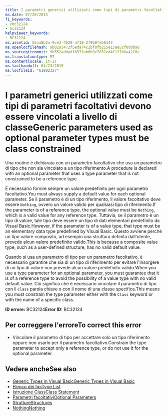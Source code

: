 ```yaml
---
title: I parametri generici utilizzati come tipi di parametri facoltativi devono essere vincolati a livello di classe
ms.date: 07/20/2015
f1_keywords:
- vbc32124
- bc32124
helpviewer_keywords:
- BC32124
ms.assetid: 55aa8b2a-9ce3-4620-a710-2f9b0feb6143
ms.openlocfilehash: 9b0293472f5eda74c2bf8fb215e15ae5cf8d8b98
ms.sourcegitcommit: 9b552addadfb57fab0b9e7852ed4f1f1b8a42f8e
ms.translationtype: MT
ms.contentlocale: it-IT
ms.lasthandoff: 04/23/2019
ms.locfileid: "61802327"
---
```

# <a name="generic-parameters-used-as-optional-parameter-types-must-be-class-constrained"></a><span data-ttu-id="50919-102">I parametri generici utilizzati come tipi di parametri facoltativi devono essere vincolati a livello di classe</span><span class="sxs-lookup"><span data-stu-id="50919-102">Generic parameters used as optional parameter types must be class constrained</span></span>
<span data-ttu-id="50919-103">Una routine è dichiarata con un parametro facoltativo che usa un parametro di tipo che non sia vincolato a un tipo riferimento.</span><span class="sxs-lookup"><span data-stu-id="50919-103">A procedure is declared with an optional parameter that uses a type parameter that is not constrained to be a reference type.</span></span>  
  
 <span data-ttu-id="50919-104">È necessario fornire sempre un valore predefinito per ogni parametro facoltativo.</span><span class="sxs-lookup"><span data-stu-id="50919-104">You must always supply a default value for each optional parameter.</span></span> <span data-ttu-id="50919-105">Se il parametro è di un tipo riferimento, il valore facoltativo deve essere `Nothing`, ovvero un valore valido per qualsiasi tipo di riferimento.</span><span class="sxs-lookup"><span data-stu-id="50919-105">If the parameter is of a reference type, the optional value must be `Nothing`, which is a valid value for any reference type.</span></span> <span data-ttu-id="50919-106">Tuttavia, se il parametro è un tipo di valore, tale tipo deve essere un tipo di dati elementari predefinito da Visual Basic.</span><span class="sxs-lookup"><span data-stu-id="50919-106">However, if the parameter is of a value type, that type must be an elementary data type predefined by Visual Basic.</span></span> <span data-ttu-id="50919-107">Questo avviene perché un tipo valore composito, ad esempio una struttura definita dall'utente, prevede alcun valore predefinito valido.</span><span class="sxs-lookup"><span data-stu-id="50919-107">This is because a composite value type, such as a user-defined structure, has no valid default value.</span></span>  
  
 <span data-ttu-id="50919-108">Quando si usa un parametro di tipo per un parametro facoltativo, è necessario garantire che sia di un tipo di riferimento per evitare l'insorgere di un tipo di valore non prevede alcun valore predefinito valido.</span><span class="sxs-lookup"><span data-stu-id="50919-108">When you use a type parameter for an optional parameter, you must guarantee that it is of a reference type to avoid the possibility of a value type with no valid default value.</span></span> <span data-ttu-id="50919-109">Ciò significa che è necessario vincolare il parametro di tipo con il `Class` parola chiave o con il nome di una classe specifica.</span><span class="sxs-lookup"><span data-stu-id="50919-109">This means you must constrain the type parameter either with the `Class` keyword or with the name of a specific class.</span></span>  
  
 <span data-ttu-id="50919-110">**ID errore:** BC32124</span><span class="sxs-lookup"><span data-stu-id="50919-110">**Error ID:** BC32124</span></span>  
  
## <a name="to-correct-this-error"></a><span data-ttu-id="50919-111">Per correggere l'errore</span><span class="sxs-lookup"><span data-stu-id="50919-111">To correct this error</span></span>  
  
-   <span data-ttu-id="50919-112">Vincolare il parametro di tipo per accettare solo un tipo riferimento oppure non usarlo per il parametro facoltativo.</span><span class="sxs-lookup"><span data-stu-id="50919-112">Constrain the type parameter to accept only a reference type, or do not use it for the optional parameter.</span></span>  
  
## <a name="see-also"></a><span data-ttu-id="50919-113">Vedere anche</span><span class="sxs-lookup"><span data-stu-id="50919-113">See also</span></span>

- [<span data-ttu-id="50919-114">Generic Types in Visual Basic</span><span class="sxs-lookup"><span data-stu-id="50919-114">Generic Types in Visual Basic</span></span>](../../../visual-basic/programming-guide/language-features/data-types/generic-types.md)
- [<span data-ttu-id="50919-115">Elenco dei tipi</span><span class="sxs-lookup"><span data-stu-id="50919-115">Type List</span></span>](../../../visual-basic/language-reference/statements/type-list.md)
- [<span data-ttu-id="50919-116">Istruzione Class</span><span class="sxs-lookup"><span data-stu-id="50919-116">Class Statement</span></span>](../../../visual-basic/language-reference/statements/class-statement.md)
- [<span data-ttu-id="50919-117">Parametri facoltativi</span><span class="sxs-lookup"><span data-stu-id="50919-117">Optional Parameters</span></span>](../../../visual-basic/programming-guide/language-features/procedures/optional-parameters.md)
- [<span data-ttu-id="50919-118">Strutture</span><span class="sxs-lookup"><span data-stu-id="50919-118">Structures</span></span>](../../../visual-basic/programming-guide/language-features/data-types/structures.md)
- [<span data-ttu-id="50919-119">Nothing</span><span class="sxs-lookup"><span data-stu-id="50919-119">Nothing</span></span>](../../../visual-basic/language-reference/nothing.md)
